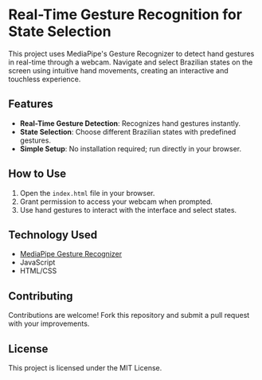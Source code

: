 # Real-Time Gesture Recognition for State Selection

This project uses MediaPipe's Gesture Recognizer to detect hand gestures in real-time through a webcam. Navigate and select Brazilian states on the screen using intuitive hand movements, creating an interactive and touchless experience.

## Features
- **Real-Time Gesture Detection**: Recognizes hand gestures instantly.
- **State Selection**: Choose different Brazilian states with predefined gestures.
- **Simple Setup**: No installation required; run directly in your browser.

## How to Use
1. Open the `index.html` file in your browser.
2. Grant permission to access your webcam when prompted.
3. Use hand gestures to interact with the interface and select states.

## Technology Used
- [MediaPipe Gesture Recognizer](https://ai.google.dev/edge/mediapipe/solutions/vision/gesture_recognizer?hl=en)
- JavaScript
- HTML/CSS

## Contributing
Contributions are welcome! Fork this repository and submit a pull request with your improvements.

## License
This project is licensed under the MIT License.

